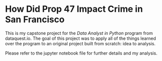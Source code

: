 # How Did Prop 47 Impact Crime in San Francisco

This is my capstone project for the *Data Analyst in Python* program from dataquest.io. The goal of this project was to apply all of the things learned over the
program to an original project built from scratch: idea to analysis.

Please refer to the jupyter notebook file for further details and my analysis. 
